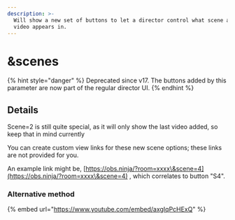 ```yaml
---
description: >-
  Will show a new set of buttons to let a director control what scene a guest
  video appears in.
---
```


# \&scenes



{% hint style="danger" %}
Deprecated since v17. The buttons added by this parameter are now part of the regular director UI.
{% endhint %}

## Details

Scene=2 is still quite special, as it will only show the last video added, so keep that in mind currently

You can create custom view links for these new scene options; these links are not provided for you.

An example link might be, [https://obs.ninja/?room=xxxx\&scene=4](https://obs.ninja/?room=xxxx\&scene=4) , which correlates to button "S4".

### Alternative method

{% embed url="https://www.youtube.com/embed/axgIqPcHExQ" %}

